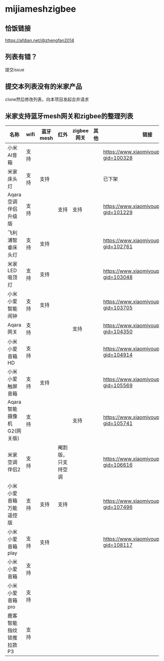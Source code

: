 # mijiameshzigbee
## 恰饭链接
https://afdian.net/@zhengfan2014
## 列表有错？
提交issue
## 提交本列表没有的米家产品
clone然后修改列表，向本项目发起合并请求

## 米家支持蓝牙mesh网关和zigbee的整理列表

名称 | wifi | 蓝牙mesh | 红外 | zigbee网关 | 其他 | 链接
----| ----- | -------- | ----| ---------- | ---- | ----
小米AI音箱 | 支持 | | | | | https://www.xiaomiyoupin.com/detail?gid=100328
米家床头灯 | 支持 | 支持 | | | |  已下架
Aqara空调伴侣升级版 | 支持 | | 支持 | 支持 | | https://www.xiaomiyoupin.com/detail?gid=101229
飞利浦智睿床头灯 | 支持 | 支持 | | | |  https://www.xiaomiyoupin.com/detail?gid=102761
米家LED吸顶灯 | 支持 | 支持 | | | | https://www.xiaomiyoupin.com/detail?gid=103048
小米小爱智能闹钟 | 支持 | 支持 | | | | https://www.xiaomiyoupin.com/detail?gid=103705
Aqara网关 | 支持 | | | 支持 | | https://www.xiaomiyoupin.com/detail?gid=104350
小米小爱音箱HD | 支持 | | | | | https://www.xiaomiyoupin.com/detail?gid=104914
小米小爱触屏音箱 | 支持 | 支持 | | | | https://www.xiaomiyoupin.com/detail?gid=105569
Aqara智能摄像机G2(网关版) | 支持 | | | 支持| | https://www.xiaomiyoupin.com/detail?gid=105741
米家空调伴侣2 | 支持 | | 阉割版，只支持空调 | | | https://www.xiaomiyoupin.com/detail?gid=106616
小米小爱音箱万能遥控版 | 支持 | 支持 | 支持 | | | https://www.xiaomiyoupin.com/detail?gid=107496
小米小爱音箱play | 支持 | 支持 | | | | https://www.xiaomiyoupin.com/detail?gid=108117
小米小爱音箱 | 支持
小米小爱音箱pro | 支持
鹿客智能指纹锁推拉款P3 | 支持